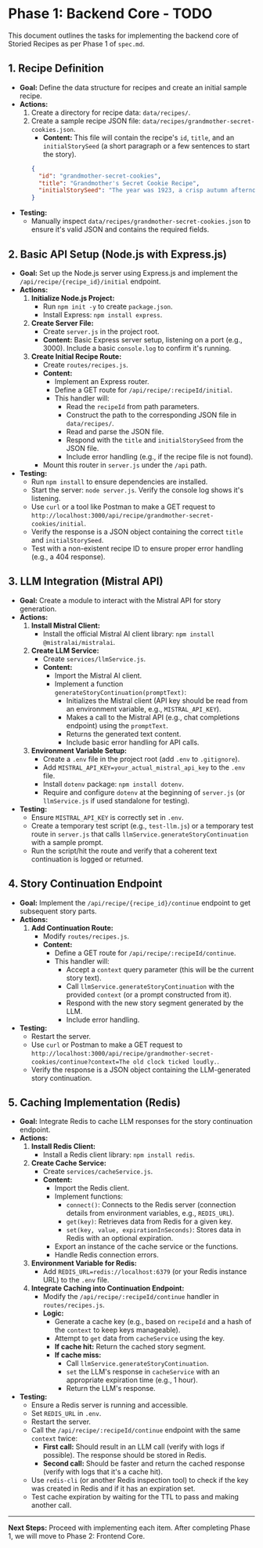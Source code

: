 # Phase 1: Backend Core - TODO

This document outlines the tasks for implementing the backend core of Storied Recipes as per Phase 1 of `spec.md`.

## 1. Recipe Definition

*   **Goal:** Define the data structure for recipes and create an initial sample recipe.
*   **Actions:**
    1.  Create a directory for recipe data: `data/recipes/`.
    2.  Create a sample recipe JSON file: `data/recipes/grandmother-secret-cookies.json`.
        *   **Content:** This file will contain the recipe's `id`, `title`, and an `initialStorySeed` (a short paragraph or a few sentences to start the story).
        ```json
        {
          "id": "grandmother-secret-cookies",
          "title": "Grandmother's Secret Cookie Recipe",
          "initialStorySeed": "The year was 1923, a crisp autumn afternoon, and young Elara was in her grandmother's kitchen. The air was thick with the scent of cinnamon and a secret that had been passed down for generations. 'Today, my dear,' her grandmother whispered, her eyes twinkling, 'I will share with you the beginning of our family's most cherished cookie recipe. It all started with a journey to a faraway land...'"
        }
        ```
*   **Testing:**
    *   Manually inspect `data/recipes/grandmother-secret-cookies.json` to ensure it's valid JSON and contains the required fields.

## 2. Basic API Setup (Node.js with Express.js)

*   **Goal:** Set up the Node.js server using Express.js and implement the `/api/recipe/{recipe_id}/initial` endpoint.
*   **Actions:**
    1.  **Initialize Node.js Project:**
        *   Run `npm init -y` to create `package.json`.
        *   Install Express: `npm install express`.
    2.  **Create Server File:**
        *   Create `server.js` in the project root.
        *   **Content:** Basic Express server setup, listening on a port (e.g., 3000). Include a basic `console.log` to confirm it's running.
    3.  **Create Initial Recipe Route:**
        *   Create `routes/recipes.js`.
        *   **Content:**
            *   Implement an Express router.
            *   Define a GET route for `/api/recipe/:recipeId/initial`.
            *   This handler will:
                *   Read the `recipeId` from path parameters.
                *   Construct the path to the corresponding JSON file in `data/recipes/`.
                *   Read and parse the JSON file.
                *   Respond with the `title` and `initialStorySeed` from the JSON file.
                *   Include error handling (e.g., if the recipe file is not found).
        *   Mount this router in `server.js` under the `/api` path.
*   **Testing:**
    *   Run `npm install` to ensure dependencies are installed.
    *   Start the server: `node server.js`. Verify the console log shows it's listening.
    *   Use `curl` or a tool like Postman to make a GET request to `http://localhost:3000/api/recipe/grandmother-secret-cookies/initial`.
    *   Verify the response is a JSON object containing the correct `title` and `initialStorySeed`.
    *   Test with a non-existent recipe ID to ensure proper error handling (e.g., a 404 response).

## 3. LLM Integration (Mistral API)

*   **Goal:** Create a module to interact with the Mistral API for story generation.
*   **Actions:**
    1.  **Install Mistral Client:**
        *   Install the official Mistral AI client library: `npm install @mistralai/mistralai`.
    2.  **Create LLM Service:**
        *   Create `services/llmService.js`.
        *   **Content:**
            *   Import the Mistral AI client.
            *   Implement a function `generateStoryContinuation(promptText)`:
                *   Initializes the Mistral client (API key should be read from an environment variable, e.g., `MISTRAL_API_KEY`).
                *   Makes a call to the Mistral API (e.g., chat completions endpoint) using the `promptText`.
                *   Returns the generated text content.
                *   Include basic error handling for API calls.
    3.  **Environment Variable Setup:**
        *   Create a `.env` file in the project root (add `.env` to `.gitignore`).
        *   Add `MISTRAL_API_KEY=your_actual_mistral_api_key` to the `.env` file.
        *   Install `dotenv` package: `npm install dotenv`.
        *   Require and configure `dotenv` at the beginning of `server.js` (or `llmService.js` if used standalone for testing).
*   **Testing:**
    *   Ensure `MISTRAL_API_KEY` is correctly set in `.env`.
    *   Create a temporary test script (e.g., `test-llm.js`) or a temporary test route in `server.js` that calls `llmService.generateStoryContinuation` with a sample prompt.
    *   Run the script/hit the route and verify that a coherent text continuation is logged or returned.

## 4. Story Continuation Endpoint

*   **Goal:** Implement the `/api/recipe/{recipe_id}/continue` endpoint to get subsequent story parts.
*   **Actions:**
    1.  **Add Continuation Route:**
        *   Modify `routes/recipes.js`.
        *   **Content:**
            *   Define a GET route for `/api/recipe/:recipeId/continue`.
            *   This handler will:
                *   Accept a `context` query parameter (this will be the current story text).
                *   Call `llmService.generateStoryContinuation` with the provided `context` (or a prompt constructed from it).
                *   Respond with the new story segment generated by the LLM.
                *   Include error handling.
*   **Testing:**
    *   Restart the server.
    *   Use `curl` or Postman to make a GET request to `http://localhost:3000/api/recipe/grandmother-secret-cookies/continue?context=The old clock ticked loudly.`.
    *   Verify the response is a JSON object containing the LLM-generated story continuation.

## 5. Caching Implementation (Redis)

*   **Goal:** Integrate Redis to cache LLM responses for the story continuation endpoint.
*   **Actions:**
    1.  **Install Redis Client:**
        *   Install a Redis client library: `npm install redis`.
    2.  **Create Cache Service:**
        *   Create `services/cacheService.js`.
        *   **Content:**
            *   Import the Redis client.
            *   Implement functions:
                *   `connect()`: Connects to the Redis server (connection details from environment variables, e.g., `REDIS_URL`).
                *   `get(key)`: Retrieves data from Redis for a given key.
                *   `set(key, value, expirationInSeconds)`: Stores data in Redis with an optional expiration.
            *   Export an instance of the cache service or the functions.
            *   Handle Redis connection errors.
    3.  **Environment Variable for Redis:**
        *   Add `REDIS_URL=redis://localhost:6379` (or your Redis instance URL) to the `.env` file.
    4.  **Integrate Caching into Continuation Endpoint:**
        *   Modify the `/api/recipe/:recipeId/continue` handler in `routes/recipes.js`.
        *   **Logic:**
            *   Generate a cache key (e.g., based on `recipeId` and a hash of the `context` to keep keys manageable).
            *   Attempt to `get` data from `cacheService` using the key.
            *   **If cache hit:** Return the cached story segment.
            *   **If cache miss:**
                *   Call `llmService.generateStoryContinuation`.
                *   `set` the LLM's response in `cacheService` with an appropriate expiration time (e.g., 1 hour).
                *   Return the LLM's response.
*   **Testing:**
    *   Ensure a Redis server is running and accessible.
    *   Set `REDIS_URL` in `.env`.
    *   Restart the server.
    *   Call the `/api/recipe/:recipeId/continue` endpoint with the same `context` twice:
        *   **First call:** Should result in an LLM call (verify with logs if possible). The response should be stored in Redis.
        *   **Second call:** Should be faster and return the cached response (verify with logs that it's a cache hit).
    *   Use `redis-cli` (or another Redis inspection tool) to check if the key was created in Redis and if it has an expiration set.
    *   Test cache expiration by waiting for the TTL to pass and making another call.

---
**Next Steps:** Proceed with implementing each item. After completing Phase 1, we will move to Phase 2: Frontend Core.
